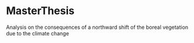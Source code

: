 # MasterThesis
Analysis on the consequences of a northward shift of the boreal vegetation due to the climate change
